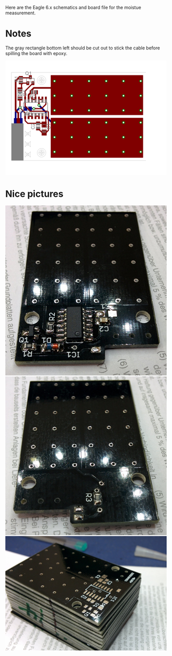 Here are the Eagle 6.x schematics and board file for
the moistue measurement.

# Notes
The gray rectangle bottom left should be cut out to stick the
cable before spilling the board with epoxy.

![routed board](https://raw.githubusercontent.com/janhieber/WaterCtrl/master/MoistureMeasure/board.png)

# Nice pictures
![PCB top](https://raw.githubusercontent.com/janhieber/WaterCtrl/master/MoistureMeasure/doc/top.jpg)
![PCB bottom](https://raw.githubusercontent.com/janhieber/WaterCtrl/master/MoistureMeasure/doc/bottom.jpg)
![ordered protopack +/-10 at dirtypcbs.com, got 14 :)](https://raw.githubusercontent.com/janhieber/WaterCtrl/master/MoistureMeasure/doc/PCBs.jpg)